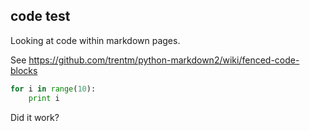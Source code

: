 code test
---------

Looking at code within markdown pages.

See <https://github.com/trentm/python-markdown2/wiki/fenced-code-blocks>

```python
for i in range(10):
    print i
```

Did it work?
